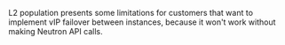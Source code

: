 L2 population presents some limitations for customers that want to implement vIP failover between instances, because it won't work without making Neutron API calls.  
